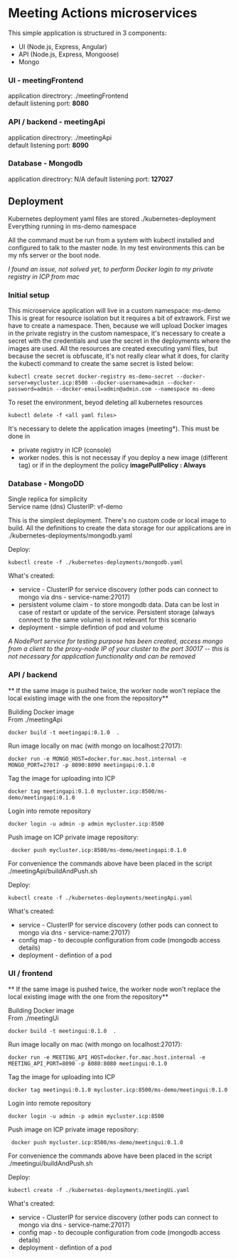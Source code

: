 # Meeting Actions microservices

This simple application is structured in 3 components:

- UI (Node.js, Express, Angular)
- API (Node.js, Express, Mongoose)
- Mongo 


### UI - meetingFrontend
 
application directrory: ./meetingFrontend  
default listening port: **8080**

### API / backend - meetingApi

application directrory: ./meetingApi  
default listening port: **8090**


### Database - Mongodb

application directrory: N/A
default listening port: **127027**





## Deployment


Kubernetes deployment yaml files are stored ./kubernetes-deployment
Everything running in ms-demo namespace  

All the command must be run from a system with kubectl installed and configured to talk to the master node.
In my test environments this can be my nfs server or the boot node.

*I found an issue, not solved yet, to perform Docker login to my private registry in ICP from mac*  

### Initial setup

This microservice application will live in a custom namespace: ms-demo
This is great for resource isolation but it requires a bit of extrawork.
First we have to create a namespace.
Then, because we will upload Docker images in the private registry in the custom namespace, it's necessary to create a secret with the credentials and use the secret in the deployments where the images are used.
All the resources are created executing yaml files, but because the secret is obfuscate, it's not really clear what it does, for clarity the kubectl command to create the same secret is listed below:

```
kubectl create secret docker-registry ms-demo-secret --docker-server=mycluster.icp:8500 --docker-username=admin --docker-password=admin --docker-email=admin@admin.com --namespace ms-demo
```  

To reset the environment, beyod deleting all kubernetes resources  
```
kubectl delete -f <all yaml files>
```  

It's necessary to delete the application images (meeting*). This must be done in
- private registry in ICP (console)
- worker nodes. this is not necessay if you deploy a new image (different tag) or if in the deployment the policy **imagePullPolicy : Always**



### Database - MongoDD

Single replica for simplicity  
Service name (dns) ClusterIP: vf-demo 

This is the simplest deployment. There's no custom code or local image to build. All the definitions to create the data storage for our applications are in ./kubernetes-deployments/mongodb.yaml  

Deploy:

```
kubectl create -f ./kubernetes-deployments/mongodb.yaml
```

What's created:

- service - ClusterIP for service discovery (other pods can connect to mongo via dns - service-name:27017)
- persistent volume claim - to store mongodb data. Data can be lost in case of restart or update of the service. Persistent storage (always connect to the same volume) is not relevant for this scenario
- deployment - simple defintion of pod and volume

*A NodePort service for testing purpose has been created, access mongo from a client to the proxy-node IP of your cluster to the port 30017 -- this is not necessary for application functionality and can be removed*



### API / backend

** If the same image is pushed twice, the worker node won't replace the local existing image with the one from the repository**

Building Docker image  
From ./meetingApi  
```
docker build -t meetingapi:0.1.0  .
```

Run image locally on mac (with mongo on localhost:27017):
```
docker run -e MONGO_HOST=docker.for.mac.host.internal -e MONGO_PORT=27017 -p 8090:8090 meetingapi:0.1.0
```

Tag the image for uploading into ICP
```
docker tag meetingapi:0.1.0 mycluster.icp:8500/ms-demo/meetingapi:0.1.0
```   

Login into remote repository
```
docker login -u admin -p admin mycluster.icp:8500
```  

Push image on ICP private image repository:
```
 docker push mycluster.icp:8500/ms-demo/meetingapi:0.1.0
```  

For convenience the commands above have been placed in the script ./meetingApi/buildAndPush.sh  


Deploy:

```
kubectl create -f ./kubernetes-deployments/meetingApi.yaml
```

What's created:

- service - ClusterIP for service discovery (other pods can connect to mongo via dns - service-name:27017)
- config map - to decouple configuration from code (mongodb access details)
- deployment - defintion of a pod 


### UI / frontend

** If the same image is pushed twice, the worker node won't replace the local existing image with the one from the repository**

Building Docker image  
From ./meetingUi  
```
docker build -t meetingui:0.1.0  .
```

Run image locally on mac (with mongo on localhost:27017):
```
docker run -e MEETING_API_HOST=docker.for.mac.host.internal -e MEETING_API_PORT=8090 -p 8080:8080 meetingui:0.1.0
```

Tag the image for uploading into ICP
```
docker tag meetingui:0.1.0 mycluster.icp:8500/ms-demo/meetingui:0.1.0
```   

Login into remote repository
```
docker login -u admin -p admin mycluster.icp:8500
```  

Push image on ICP private image repository:
```
 docker push mycluster.icp:8500/ms-demo/meetingui:0.1.0
```  

For convenience the commands above have been placed in the script ./meetingui/buildAndPush.sh  


Deploy:

```
kubectl create -f ./kubernetes-deployments/meetingUi.yaml
```

What's created:

- service - ClusterIP for service discovery (other pods can connect to mongo via dns - service-name:27017)
- config map - to decouple configuration from code (mongodb access details)
- deployment - defintion of a pod 